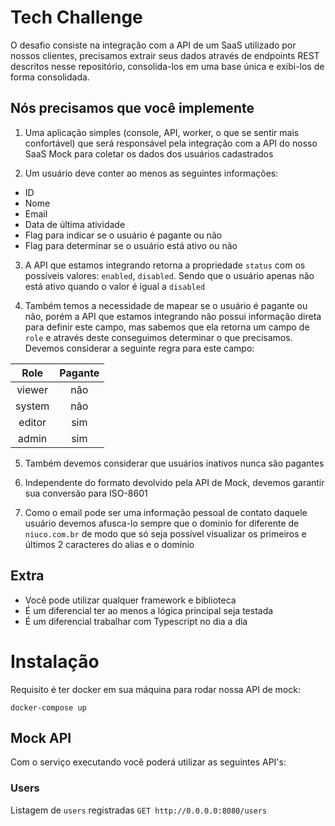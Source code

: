 # Tech Challenge

O desafio consiste na integração com a API de um SaaS utilizado por nossos clientes, precisamos extrair seus dados através de endpoints REST descritos nesse repositório, consolida-los em uma base única e exibi-los de forma consolidada.

## Nós precisamos que você implemente

1. Uma aplicação simples (console, API, worker, o que se sentir mais confortável) que será responsável pela integração com a API do nosso SaaS Mock para coletar os dados dos usuários cadastrados

2. Um usuário deve conter ao menos as seguintes informações:

- ID
- Nome
- Email
- Data de última atividade
- Flag para indicar se o usuário é pagante ou não
- Flag para determinar se o usuário está ativo ou não

3. A API que estamos integrando retorna a propriedade `status` com os possíveis valores: `enabled`, `disabled`. Sendo que o usuário apenas não está ativo quando o valor é igual a `disabled`

4. Também temos a necessidade de mapear se o usuário é pagante ou não, porém a API que estamos integrando não possui informação direta para definir este campo, mas sabemos que ela retorna um campo de `role` e através deste conseguimos determinar o que precisamos. Devemos considerar a seguinte regra para este campo:

| Role | Pagante |
|:----:|:-------:|
|viewer| não     |
|system| não     |
|editor| sim     |
|admin | sim     |

5. Também devemos considerar que usuários inativos nunca são pagantes

6. Independente do formato devolvido pela API de Mock, devemos garantir sua conversão para ISO-8601 

7. Como o email pode ser uma informação pessoal de contato daquele usuário devemos afusca-lo sempre que o dominio for diferente de `niuco.com.br` de modo que só seja possível visualizar os primeiros e últimos 2 caracteres do alias e o domínio

## Extra

- Você pode utilizar qualquer framework e biblioteca
- É um diferencial ter ao menos a lógica principal seja testada
- É um diferencial trabalhar com Typescript no dia a dia

# Instalação

Requisito é ter docker em sua máquina para rodar nossa API de mock:

```
docker-compose up
```

## Mock API

Com o serviço executando você poderá utilizar as seguintes API's:

### Users

Listagem de `users` registradas
`GET http://0.0.0.0:8080/users`